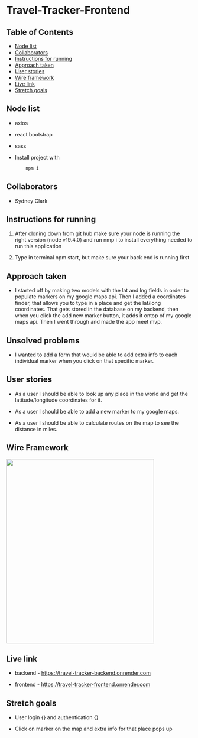# Travel-Tracker-Frontend

## Table of Contents

- [Node list](#node-list)
- [Collaborators](#Collators)
- [Instructions for running](#instructions-for-running)
- [Approach taken](#approach-taken)
- [User stories](#user-stories)
- [Wire framework](#wire-framework)
- [Live link](#live-link)
- [Stretch goals](#stretch-goals)

## Node list

- axios

- react bootstrap

- sass

- Install project with
  ```sh
      npm i
  ```

## Collaborators

- Sydney Clark

## Instructions for running

1. After cloning down from git hub make sure your node is running the right version (node v19.4.0) and run nmp i to install everything needed to run this application

2. Type in terminal npm start, but make sure your back end is running first

## Approach taken

- I started off by making two models with the lat and lng fields in order to populate markers on my google maps api. Then I added a coordinates finder, that allows you to type in a place and get the lat/long coordinates. That gets stored in the database on my backend, then when you click the add new marker button, it adds it ontop of my google maps api. Then I went through and made the app meet mvp.

## Unsolved problems

- I wanted to add a form that would be able to add extra info to each individual marker when you click on that specific marker.

## User stories

- As a user I should be able to look up any place in the world and get the latitude/longitude coordinates for it.

- As a user I should be able to add a new marker to my google maps.

- As a user I should be able to calculate routes on the map to see the distance in miles.

## Wire Framework

<img src="https://i.imgur.com/0jTu1tR.png" width=400 height=500/>

## Live link

- backend - https://travel-tracker-backend.onrender.com

- frontend - https://travel-tracker-frontend.onrender.com

## Stretch goals

- User login {} and authentication {}

- Click on marker on the map and extra info for that place pops up
